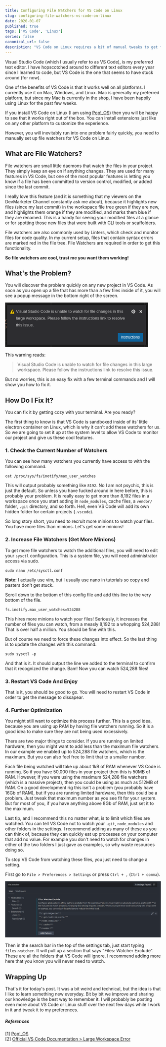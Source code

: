 ```yaml
---
title: Configuring File Watchers for VS Code on Linux
slug: configuring-file-watchers-vs-code-on-linux
date: 2020-01-07
published: true
tags: ['VS Code', 'Linux']
series: false
canonical_url: false
description: "VS Code on Linux requires a bit of manual tweaks to get file watchers to work properly"
---
```


Visual Studio Code (which I usually refer to as VS Code), is my preferred text editor. I have hopscotched around to different text editors every year since I learned to code, but VS Code is the one that seems to have stuck around (for now).

One of the benefits of VS Code is that it works well on all platforms. I currently use it on Mac, Windows, and Linux. Mac is generally my preferred platform, but since my Mac is currently in the shop, I have been happily using Linux for the past few weeks.

If you install VS Code on Linux (I am using [Pop!_OS](https://system76.com/pop)) then you will be happy to see that it works right out of the box. You can install extensions just like on any other platform to customize the experience.

However, you will inevitably run into one problem fairly quickly, you need to manually set up file watchers for VS Code on Linux.

## What are File Watchers?

File watchers are small little daemons that watch the files in your project. They simply keep an eye on if anything changes. They are used for many features in VS Code, but one of the most popular features is letting you know if a file has been committed to version control, modified, or added since the last commit.

I really love this feature (and it is something that my viewers on the DevMarketer Channel constantly ask me about), because it highlights new files (since my last commit) in the workspace file tree green if they are new, and highlights them orange if they are modified, and marks them blue if they are renamed. This is a handy for seeing your modified files at a glance or for spotting those new files that were built with CLI tools or scaffolders.

File watchers are also commonly used by Linters, which check and monitor files for code quality. In my current setup, files that contain syntax errors are marked red in the file tree. File Watchers are required in order to get this functionality.

**So file watchers are cool, trust me you want them working!**

## What's the Problem?

You will discover the problem quickly on any new project in VS Code. As soon as you open up a file that has more than a few files inside of it, you will see a popup message in the bottom right of the screen.

![VS Code File Watchers Warning Message](./images/vscode-file-watchers-warning.png)

This warning reads:

> Visual Studio Code is unable to watch for file changes in this large workspace. Please follow the instructions link to resolve this issue.

But no worries, this is an easy fix with a few terminal commands and I will show you how to fix it.


## How Do I Fix It?

You can fix it by getting cozy with your terminal. Are you ready? 

The first thing to know is that VS Code is sandboxed inside of its' little electron container on Linux, which is why it can't add these watchers for us. So we are going to set it up at the system level to allow VS Code to monitor our project and give us these cool features.

### 1. Check the Current Number of Watchers

You can see how many watchers you currently have access to with the following command.

```
cat /proc/sys/fs/inotify/max_user_watches
```

This will output probably something like `8192`. No I am not psychic, this is just the default. So unless you have fucked around in here before, this is probably your problem. It is really easy to get more than 8,192 files in a workspace once you start adding in `node_modules`, cache files, a `vendor/` folder, `.git` directory, and so forth. Hell, even VS Code will add its own hidden folder for certain projects (`.vscode`).

So long story short, you need to recruit more minions to watch your files. You have more files than minions. Let's get some minions!

### 2. Increase File Watchers (Get More Minions)

To get more file watchers to watch the additional files, you will need to edit your `sysctl` configuration. This is a system file, you will need administrator access via sudo.

```
sudo nano /etc/sysctl.conf
```

**Note:** I actually use vim, but I usually use nano in tutorials so copy and pasters don't get stuck.

Scroll down to the bottom of this config file and add this line to the very bottom of the file.

```
fs.inotify.max_user_watches=524288
```

This hires more minions to watch your files! Seriously, it increases the number of files you can watch, from a measly 8,192 to a whopping 524,288! That is over half a million. You should be fine with this.

But of course we need to force these changes into effect. So the last thing is to update the changes with this command.

```
sudo sysctl -p
```

And that is it. It should output the line we added to the terminal to confirm that it recognized the change. Bam! Now you can watch 524,288 files!

### 3. Restart VS Code And Enjoy

That is it, you should be good to go. You will need to restart VS Code in order to get the message to dissapear.

### 4. Further Optimization

You might still want to optimize this process further. This is a good idea, because you are using up RAM by having file watchers running. So it is a good idea to make sure they are not being used excessively.

There are two major things to consider. If you are running on limited hardware, then you might want to add less than the maximum file watchers. In our example we enabled up to 524,288 file watchers, which is the maximum. But you can also feel free to limit that to a smaller number.

Each file being watched will take up about 1kB of RAM whenever VS Code is running. So if you have 50,000 files in your project then this is 50MB of RAM. However, if you were using the maximum 524,288 file watchers (which is a massive project), then you could be using as much as 512MB of RAM. On a good development rig this isn't a problem (you probably have 16Gb of RAM), but if you are running limited hardware, then this could be a problem. Just tweak that maximum number as you see fit for your system. But for most of you, if you have anything above 8Gb of RAM, just set it to the maximum.

Last tip, and I recommend this no matter what, is to limit which files are watched. You can tell VS Code not to watch your `.git`, `node_modules` and other folders in the settings. I recommend adding as many of these as you can think of, because they can quickly eat up processes on your computer that add no value. For example you don't need to watch for changes in either of the two folders I just gave as examples, so why waste resources doing so.

To stop VS Code from watching these files, you just need to change a setting.

First go to `File > Preferences > Settings` or press `Ctrl + ,` (`Ctrl + comma`). 

![Exclude File Watchers in VS Code Settings](./images/vscode-file-watcher-exclude.png)

Then in the search bar in the top of the settings tab, just start typing `files.watcher`. It will pull up a section that says "Files: Watcher Exclude". These are all the folders that VS Code will ignore. I recommend adding more here that you know you will never need to watch.

## Wrapping Up

That's it for today's post. It was a bit weird and technical, but the idea is that I like to learn something new everyday. Bit by bit we improve and sharing our knowledge is the best way to remember it. I will probably be posting even more about VS Code or Linux stuff over the next few days while I work in it and tweak it to my preferences.

##### References

\[1\] [Pop!_OS](https://pop.system76.com/)  
\[2\] [Official VS Code Documentation > Large Workspace Error](https://code.visualstudio.com/docs/setup/linux#_visual-studio-code-is-unable-to-watch-for-file-changes-in-this-large-workspace-error-enospc)